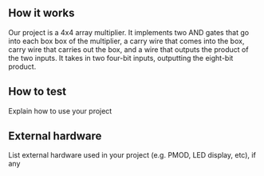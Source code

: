 <!---

This file is used to generate your project datasheet. Please fill in the information below and delete any unused
sections.

You can also include images in this folder and reference them in the markdown. Each image must be less than
512 kb in size, and the combined size of all images must be less than 1 MB.
-->

## How it works

Our project is a 4x4 array multiplier. It implements two AND gates that go into each box box of the multiplier, a carry wire that comes into the box, carry wire that carries out the box, and a wire that outputs the product of the two inputs. It takes in two four-bit inputs, outputting the eight-bit product.

## How to test

Explain how to use your project

## External hardware

List external hardware used in your project (e.g. PMOD, LED display, etc), if any
